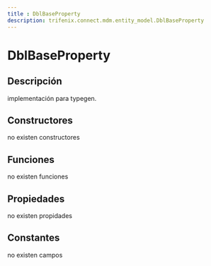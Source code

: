 ```yaml
---
title : DblBaseProperty
description: trifenix.connect.mdm.entity_model.DblBaseProperty
---
```




# DblBaseProperty

## Descripción
implementación para typegen.
## Constructores

no existen constructores


## Funciones

no existen funciones

## Propiedades

no existen propidades

## Constantes
no existen campos

